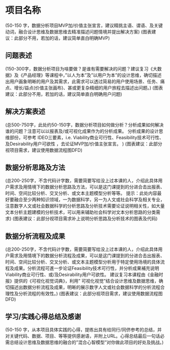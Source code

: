 # 项目名称
(50-150 字，数据分析项目MVP加/价值主张宣言，建议精挑主语、谓语、及关键动词，融合设计思维及数据思维去精准描述问题情境并提出解决方案) (图表建议：此部分不用，若加的话，建议简单直白明确MVP)

## 问题表述
(150-300字，数据分析项目为啥要做？是谁有需要解决的问题？建议复习《大数据》及《产品经理》等课程中，”以人为本”及”以用户为本”的设计思维，确切描述出用户画象明晰的用户及其需求，此需求可以透过简易的用户使用场景、任务、痛点、增长/益点(价值主张画布)、甚或更复杂精细的用户旅程去描述出问题。) (图表建议：此部分不用，若加的话，建议简单直白明确用户问题)

## 解决方案表述
(总500-750字，此处约50-150字，数据分析项目如何做分析？分析成果如何解决谁的问题？注意可以以报表及/或可视化成果作为的分析成果。 分析成果的设计思维部份，可参考 IDEO三要素，i.e. Viability商业可行性、Feasibility技术可行性、及Desirability用户可欲性 ，去论证MVP加/价值主张宣言。 ) (图表建议：此部分视项目需求，建议使用数据流程图DFD)

## 数据分析思路及方法
(总200-250字，不含代码计字数，需要简要写给没上过本课的人，介绍此具体用户需求及用情境下的数据分析思路及方法，可以是这门课提到的分进合击出报表、时间、空间比较分析、交叉分析、或文本主题模型分析等等。 提示：此处内容最好要融合至少两种知识领域，一为数据科学，另一为人文或社会科学及相关专业，注意数字人文或社会数据科学的分析思路及分析技术需要论证说明相关性，如大量文本分析主题建模的分析技术，可以用来辅助社会科学对文本分析思路的分类需求) (图表建议：此部分视项目需求补上说明分析思路及分析技术的图表及代码)

## 数据分析流程及成果
(总200-250字，不含代码计字数，需要简要写给没上过本课的人，介绍此具体用户需求及用情境下的数据分析流程及成果，可以是这门课提到的分进合击出报表、时间、空间比较分析、交叉分析、或文本主题模型分析用于特定使用场境的具体流程及成果。分析流程可進一步论证Feasibility技术可行性，并分析成果補充说明Viability商业可行性、或/及Desirability用户可欲性。 建议复习本课程由《金融时报》提供的《可视化视觉词典》，利用” 可视化视觉”结合设计思维及数据思维，确切描述出数据分析流程及成果，明晰的展示数字人文或社会数据科学的分析流程合理性及分析流程的有效性。) (图表建议：此部分视项目需求，建议使用数据流程图DFD)

## 学习/实践心得总结及感谢
(50-150 字，从本项目具体实践的心得，提练出具有给同行/同侪参考的总结，并对关键代码、数据、项目、等等提供感谢语，并附上URL。心得总结最后一句话必需总结设计思维及数据思维的融合的”混合心智模型”对你做此项目的好处及挑战。)
